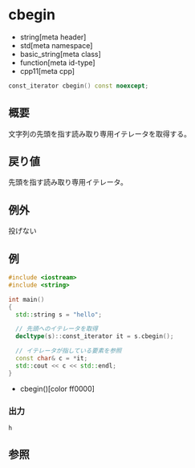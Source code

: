 # cbegin
* string[meta header]
* std[meta namespace]
* basic_string[meta class]
* function[meta id-type]
* cpp11[meta cpp]

```cpp
const_iterator cbegin() const noexcept;
```

## 概要
文字列の先頭を指す読み取り専用イテレータを取得する。


## 戻り値
先頭を指す読み取り専用イテレータ。


## 例外
投げない


## 例
```cpp example
#include <iostream>
#include <string>

int main()
{
  std::string s = "hello";

  // 先頭へのイテレータを取得
  decltype(s)::const_iterator it = s.cbegin();

  // イテレータが指している要素を参照
  const char& c = *it;
  std::cout << c << std::endl;
}
```
* cbegin()[color ff0000]

### 出力
```
h
```

## 参照
